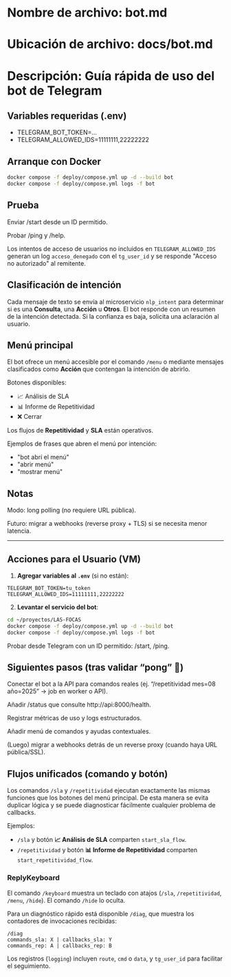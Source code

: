 # Nombre de archivo: bot.md
# Ubicación de archivo: docs/bot.md
# Descripción: Guía rápida de uso del bot de Telegram

## Variables requeridas (.env)
- TELEGRAM_BOT_TOKEN=...
- TELEGRAM_ALLOWED_IDS=11111111,22222222

## Arranque con Docker
```bash
docker compose -f deploy/compose.yml up -d --build bot
docker compose -f deploy/compose.yml logs -f bot
```

## Prueba

Enviar /start desde un ID permitido.

Probar /ping y /help.

Los intentos de acceso de usuarios no incluidos en `TELEGRAM_ALLOWED_IDS` generan un log `acceso_denegado` con el `tg_user_id` y se responde "Acceso no autorizado" al remitente.

## Clasificación de intención

Cada mensaje de texto se envía al microservicio `nlp_intent` para determinar si es una **Consulta**, una **Acción** u **Otros**.
El bot responde con un resumen de la intención detectada. Si la confianza es baja, solicita una aclaración al usuario.

## Menú principal

El bot ofrece un menú accesible por el comando `/menu` o mediante mensajes clasificados como **Acción** que contengan la intención de abrirlo.

Botones disponibles:

- 📈 Análisis de SLA
- 📊 Informe de Repetitividad
- ❌ Cerrar

Los flujos de **Repetitividad** y **SLA** están operativos.

Ejemplos de frases que abren el menú por intención:

- "bot abrí el menú"
- "abrir menú"
- "mostrar menú"

## Notas

Modo: long polling (no requiere URL pública).

Futuro: migrar a webhooks (reverse proxy + TLS) si se necesita menor latencia.

---

## Acciones para el Usuario (VM)
1. **Agregar variables al `.env`** (si no están):

```
TELEGRAM_BOT_TOKEN=tu_token
TELEGRAM_ALLOWED_IDS=11111111,22222222
```

2. **Levantar el servicio del bot**:
```bash
cd ~/proyectos/LAS-FOCAS
docker compose -f deploy/compose.yml up -d --build bot
docker compose -f deploy/compose.yml logs -f bot
```

Probar desde Telegram con un ID permitido: /start, /ping.

## Siguientes pasos (tras validar “pong” 🏓)

Conectar el bot a la API para comandos reales (ej. “/repetitividad mes=08 año=2025” → job en worker o API).

Añadir /status que consulte http://api:8000/health.

Registrar métricas de uso y logs estructurados.

Añadir menú de comandos y ayudas contextuales.

(Luego) migrar a webhooks detrás de un reverse proxy (cuando haya URL pública/SSL).

## Flujos unificados (comando y botón)

Los comandos `/sla` y `/repetitividad` ejecutan exactamente las mismas funciones que los botones del menú principal. De esta manera se evita duplicar lógica y se puede diagnosticar fácilmente cualquier problema de callbacks.

Ejemplos:

- `/sla` y botón **📈 Análisis de SLA** comparten `start_sla_flow`.
- `/repetitividad` y botón **📊 Informe de Repetitividad** comparten `start_repetitividad_flow`.

### ReplyKeyboard
El comando `/keyboard` muestra un teclado con atajos (`/sla`, `/repetitividad`, `/menu`, `/hide`).
El comando `/hide` lo oculta.

Para un diagnóstico rápido está disponible `/diag`, que muestra los contadores de invocaciones recibidas:

```
/diag
commands_sla: X | callbacks_sla: Y
commands_rep: A | callbacks_rep: B
```

Los registros (`logging`) incluyen `route`, `cmd` o `data`, y `tg_user_id` para facilitar el seguimiento.
